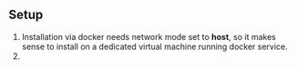 ## Setup

1. Installation via docker needs network mode set to __host__, so it makes sense to install on a dedicated virtual machine running docker service.
2. 